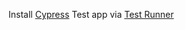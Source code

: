 Install [Cypress](https://docs.cypress.io/guides/getting-started/installing-cypress#System-requirements)
Test app via [Test Runner](https://docs.cypress.io/guides/getting-started/testing-your-app#Step-1-Start-your-server)
